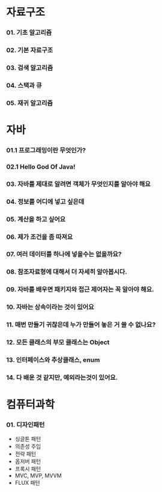 # 자료구조 
### 01. 기초 알고리즘
### 02. 기본 자료구조
### 03. 검색 알고리즘
### 04. 스택과 큐
### 05. 재귀 알고리즘

# 자바
### 01.1 프로그래밍이란 무엇인가?
### 02.1 Hello God Of Java!
### 03. 자바를 제대로 알려면 객체가 무엇인지를 알아야 해요
### 04. 정보를 어디에 넣고 싶은데
### 05. 계산을 하고 싶어요
### 06. 제가 조건을 좀 따져요
### 07. 여러 데이터를 하나에 넣을수는 없을까요?
### 08. 참조자료형에 대해서 더 자세히 알아봅시다.
### 09. 자바를 배우면 패키지와 접근 제어자는 꼭 알아야 해요.
### 10. 자바는 상속이라는 것이 있어요
### 11. 매번 만들기 귀찮은데 누가 만들어 놓은 거 쓸 수 없나요?
### 12. 모든 클래스의 부모 클래스는 Object
### 13. 인터페이스와 추상클래스, enum
### 14. 다 배운 것 같지만, 예외라는것이 있어요.

# 컴퓨터과학
### 01. 디자인패턴
- 싱글톤 패턴
- 의존성 주입
- 전략 패턴
- 옵저버 패턴
- 프록시 패턴
- MVC, MVP, MVVM
- FLUX 패턴
